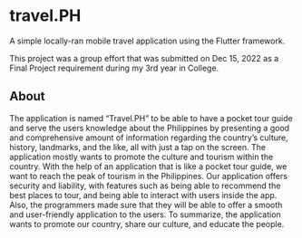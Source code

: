 # travel.PH
A simple locally-ran mobile travel application using the Flutter framework.

This project was a group effort that was submitted on Dec 15, 2022 as a Final Project requirement during my 3rd year in College.

## About
The application is named “Travel.PH” to be able to have a pocket tour guide and serve the users 
knowledge about the Philippines by presenting a good and comprehensive amount of information regarding 
the country’s culture, history, landmarks, and the like, all with just a tap on the screen. The application 
mostly wants to promote the culture and tourism within the country. With the help of an application that is 
like a pocket tour guide, we want to reach the peak of tourism in the Philippines. Our application offers 
security and liability, with features such as being able to recommend the best places to tour, and being able 
to interact with users inside the app. Also, the programmers made sure that they will be able to offer a 
smooth and user-friendly application to the users. To summarize, the application wants to promote our 
country, share our culture, and educate the people.

